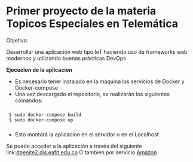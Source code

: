# Primer proyecto de la materia Topicos Especiales en Telemática

Objetivo:

Desarrollar una aplicación web tipo IoT haciendo uso de frameworks web modernos y utilizando buenas prácticas DevOps

__Ejecucion de la aplicacion__
* Es necesario tener instalado en la máquina los servicios de Docker y Docker-compose
* Una vez descargado el repositorio, se realizarán los siguientes comandos:
###
   ```
    $ sudo docker-compose build
    $ sudo docker-compose up
   ```
###  
* Esto montará la aplicacion en el servidor o en el Localhost

Se puede acceder a la aplicación a través del siguiente link:[dbenite2.dis.eafit.edu.co](dbenite2.dis.eafit.edu.co)
O tambien por servicio [Amazon](ec2-18-191-182-154.us-east-2.compute.amazonaws.com)
